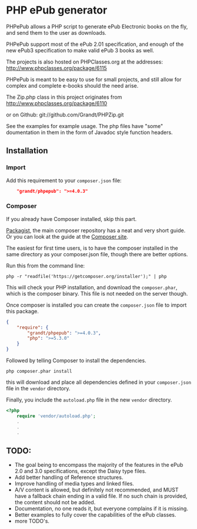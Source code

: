 # PHP ePub generator

PHPePub allows a PHP script to generate ePub Electronic books on the fly, and send them to the user as downloads.

PHPePub support most of the ePub 2.01 specification, and enough of the new ePub3 specification to make valid ePub 3 books as well.

The projects is also hosted on PHPClasses.org at the addresses:
http://www.phpclasses.org/package/6115

PHPePub is meant to be easy to use for small projects, and still allow for complex and complete e-books should the need arise.

The Zip.php class in this project originates from http://www.phpclasses.org/package/6110

or on Github: git://github.com/Grandt/PHPZip.git

See the examples for example usage. The php files have "some" doumentation in them in the form of Javadoc style function headers.

## Installation

### Import
Add this requirement to your `composer.json` file:
```json
    "grandt/phpepub": ">=4.0.3"
```

### Composer
If you already have Composer installed, skip this part.

[Packagist](https://packagist.org/), the main composer repository has a neat and very short guide.
Or you can look at the guide at the [Composer site](https://getcomposer.org/doc/00-intro.md#installation-linux-unix-osx).
 
The easiest for first time users, is to have the composer installed in the same directory as your composer.json file, though there are better options.

Run this from the command line:
```
php -r "readfile('https://getcomposer.org/installer');" | php
```

This will check your PHP installation, and download the `composer.phar`, which is the composer binary. This file is not needed on the server though.

Once composer is installed you can create the `composer.json` file to import this package.
```json
{
    "require": {
        "grandt/phpepub": ">=4.0.3",
        "php": ">=5.3.0"
    }
}
```

Followed by telling Composer to install the dependencies.
```
php composer.phar install
```

this will download and place all dependencies defined in your `composer.json` file in the `vendor` directory.

Finally, you include the `autoload.php` file in the new `vendor` directory.
```php
<?php
    require 'vendor/autoload.php';
    .
    .
    .
```

## TODO:
* The goal being to encompass the majority of the features in the ePub 2.0 and 3.0 specifications, except the Daisy type files.
* Add better handling of Reference structures.
* Improve handling of media types and linked files.
* A/V content is allowed, but definitely not recommended, and MUST have a fallback chain ending in a valid file. If no such chain is provided, the content should not be added.
* Documentation, no one reads it, but everyone complains if it is missing.
* Better examples to fully cover the capabilities of the ePub classes.
* more TODO's.
